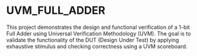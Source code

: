 # UVM_FULL_ADDER
This project demonstrates the design and functional verification of a 1-bit Full Adder using Universal Verification Methodology (UVM). The goal is to validate the functionality of the DUT (Design Under Test) by applying exhaustive stimulus and checking correctness using a UVM scoreboard.
